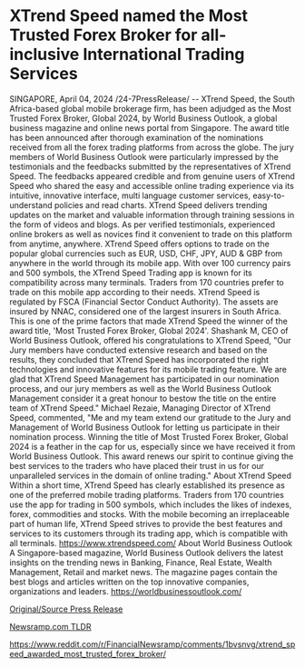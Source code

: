 # XTrend Speed named the Most Trusted Forex Broker for all-inclusive International Trading Services

SINGAPORE, April 04, 2024 /24-7PressRelease/ -- XTrend Speed, the South Africa-based global mobile brokerage firm, has been adjudged as the Most Trusted Forex Broker, Global 2024, by World Business Outlook, a global business magazine and online news portal from Singapore. The award title has been announced after thorough examination of the nominations received from all the forex trading platforms from across the globe.  The jury members of World Business Outlook were particularly impressed by the testimonials and the feedbacks submitted by the representatives of XTrend Speed. The feedbacks appeared credible and from genuine users of XTrend Speed who shared the easy and accessible online trading experience via its intuitive, innovative interface, multi language customer services, easy-to-understand policies and read charts. XTrend Speed delivers trending updates on the market and valuable information through training sessions in the form of videos and blogs. As per verified testimonials, experienced online brokers as well as novices find it convenient to trade on this platform from anytime, anywhere.  XTrend Speed offers options to trade on the popular global currencies such as EUR, USD, CHF, JPY, AUD & GBP from anywhere in the world through its mobile app. With over 100 currency pairs and 500 symbols, the XTrend Speed Trading app is known for its compatibility across many terminals. Traders from 170 countries prefer to trade on this mobile app according to their needs. XTrend Speed is regulated by FSCA (Financial Sector Conduct Authority). The assets are insured by NNAC, considered one of the largest insurers in South Africa. This is one of the prime factors that made XTrend Speed the winner of the award title, 'Most Trusted Forex Broker, Global 2024'.  Shashank M, CEO of World Business Outlook, offered his congratulations to XTrend Speed, "Our Jury members have conducted extensive research and based on the results, they concluded that XTrend Speed has incorporated the right technologies and innovative features for its mobile trading feature. We are glad that XTrend Speed Management has participated in our nomination process, and our jury members as well as the World Business Outlook Management consider it a great honour to bestow the title on the entire team of XTrend Speed."  Michael Rezaie, Managing Director of XTrend Speed, commented, "Me and my team extend our gratitude to the Jury and Management of World Business Outlook for letting us participate in their nomination process. Winning the title of Most Trusted Forex Broker, Global 2024 is a feather in the cap for us, especially since we have received it from World Business Outlook. This award renews our spirit to continue giving the best services to the traders who have placed their trust in us for our unparalleled services in the domain of online trading."  About XTrend Speed Within a short time, XTrend Speed has clearly established its presence as one of the preferred mobile trading platforms. Traders from 170 countries use the app for trading in 500 symbols, which includes the likes of indexes, forex, commodities and stocks. With the mobile becoming an irreplaceable part of human life, XTrend Speed strives to provide the best features and services to its customers through its trading app, which is compatible with all terminals.  https://www.xtrendspeed.com/  About World Business Outlook A Singapore-based magazine, World Business Outlook delivers the latest insights on the trending news in Banking, Finance, Real Estate, Wealth Management, Retail and market news. The magazine pages contain the best blogs and articles written on the top innovative companies, organizations and leaders.  https://worldbusinessoutlook.com/ 

[Original/Source Press Release](https://www.24-7pressrelease.com/press-release/509744/xtrend-speed-named-the-most-trusted-forex-broker-for-all-inclusive-international-trading-services)
                    

[Newsramp.com TLDR](None) 

https://www.reddit.com/r/FinancialNewsramp/comments/1bvsnvg/xtrend_speed_awarded_most_trusted_forex_broker/